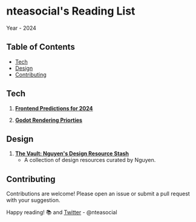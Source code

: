 # nteasocial's Reading List

Year - 2024

## Table of Contents
- [Tech](#tech)
- [Design](#design)
- [Contributing](#contributing)

## Tech

1. **[Frontend Predictions for 2024](https://buttondown.email/whatever_jamie/archive/frontend-predictions-for-2024/)**

2. **[Godot Rendering Priorties](https://godotengine.org/article/rendering-priorities-january-2024)**
   

## Design

1. **[The Vault: Nguyen's Design Resource Stash](https://newincreative.notion.site/newincreative/The-Vault-Nguyen-s-Design-Resource-stash-dd710673638a4c16a571574ff72d05f9)**
   - A collection of design resources curated by Nguyen.

## Contributing

Contributions are welcome! Please open an issue or submit a pull request with your suggestion.

Happy reading! 📚
and 
[Twitter](https://twitter.com/nteasocial) - @nteasocial
